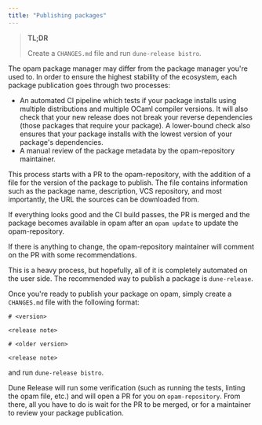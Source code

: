 ```yaml
---
title: "Publishing packages"
---
```


> **TL;DR**
> 
> Create a `CHANGES.md` file and run `dune-release bistro`.

The opam package manager may differ from the package manager you're used to. In order to ensure the highest stability of the ecosystem, each package publication goes through two processes:

- An automated CI pipeline which tests if your package installs using multiple distributions and multiple OCaml compiler versions. It will also check that your new release does not break your reverse dependencies (those packages that require your package). A lower-bound check also ensures that your package installs with the lowest version of your package's dependencies.
- A manual review of the package metadata by the opam-repository maintainer.

This process starts with a PR to the opam-repository, with the addition of a file for the version of the package to publish. The file contains information such as the package name, description, VCS repository, and most importantly, the URL the sources can be downloaded from.

If everything looks good and the CI build passes, the PR is merged and the package becomes available in opam after an `opam update` to update the opam-repository.

If there is anything to change, the opam-repository maintainer will comment on the PR with some recommendations.

This is a heavy process, but hopefully, all of it is completely automated on the user side. The recommended way to publish a package is `dune-release`.

Once you're ready to publish your package on opam, simply create a `CHANGES.md` file with the following format:

```
# <version>

<release note>

# <older version>

<release note>
```

and run `dune-release bistro`.

Dune Release will run some verification (such as running the tests, linting the opam file, etc.) and will open a PR for you on `opam-repository`. From there, all you have to do is wait for the PR to be merged, or for a maintainer to review your package publication.
